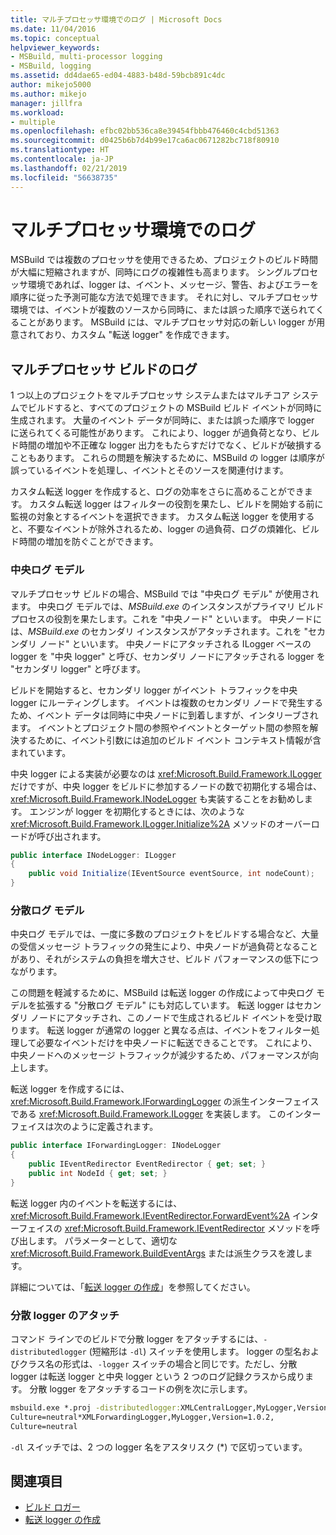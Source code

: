 ```yaml
---
title: マルチプロセッサ環境でのログ | Microsoft Docs
ms.date: 11/04/2016
ms.topic: conceptual
helpviewer_keywords:
- MSBuild, multi-processor logging
- MSBuild, logging
ms.assetid: dd4dae65-ed04-4883-b48d-59bcb891c4dc
author: mikejo5000
ms.author: mikejo
manager: jillfra
ms.workload:
- multiple
ms.openlocfilehash: efbc02bb536ca8e39454fbbb476460c4cbd51363
ms.sourcegitcommit: d0425b6b7d4b99e17ca6ac0671282bc718f80910
ms.translationtype: HT
ms.contentlocale: ja-JP
ms.lasthandoff: 02/21/2019
ms.locfileid: "56638735"
---
```

# <a name="logging-in-a-multi-processor-environment"></a>マルチプロセッサ環境でのログ
MSBuild では複数のプロセッサを使用できるため、プロジェクトのビルド時間が大幅に短縮されますが、同時にログの複雑性も高まります。 シングルプロセッサ環境であれば、logger は、イベント、メッセージ、警告、およびエラーを順序に従った予測可能な方法で処理できます。 それに対し、マルチプロセッサ環境では、イベントが複数のソースから同時に、または誤った順序で送られてくることがあります。 MSBuild には、マルチプロセッサ対応の新しい logger が用意されており、カスタム "転送 logger" を作成できます。

## <a name="log-multiple-processor-builds"></a>マルチプロセッサ ビルドのログ
1 つ以上のプロジェクトをマルチプロセッサ システムまたはマルチコア システムでビルドすると、すべてのプロジェクトの MSBuild ビルド イベントが同時に生成されます。 大量のイベント データが同時に、または誤った順序で logger に送られてくる可能性があります。 これにより、logger が過負荷となり、ビルド時間の増加や不正確な logger 出力をもたらすだけでなく、ビルドが破損することもあります。 これらの問題を解決するために、MSBuild の logger は順序が誤っているイベントを処理し、イベントとそのソースを関連付けます。

カスタム転送 logger を作成すると、ログの効率をさらに高めることができます。 カスタム転送 logger はフィルターの役割を果たし、ビルドを開始する前に監視の対象とするイベントを選択できます。 カスタム転送 logger を使用すると、不要なイベントが除外されるため、logger の過負荷、ログの煩雑化、ビルド時間の増加を防ぐことができます。

### <a name="central-logging-model"></a>中央ログ モデル
マルチプロセッサ ビルドの場合、MSBuild では "中央ログ モデル" が使用されます。 中央ログ モデルでは、*MSBuild.exe* のインスタンスがプライマリ ビルド プロセスの役割を果たします。これを "中央ノード" といいます。 中央ノードには、*MSBuild.exe* のセカンダリ インスタンスがアタッチされます。これを "セカンダリ ノード" といいます。 中央ノードにアタッチされる ILogger ベースの logger を "中央 logger" と呼び、セカンダリ ノードにアタッチされる logger を "セカンダリ logger" と呼びます。

ビルドを開始すると、セカンダリ logger がイベント トラフィックを中央 logger にルーティングします。 イベントは複数のセカンダリ ノードで発生するため、イベント データは同時に中央ノードに到着しますが、インタリーブされます。 イベントとプロジェクト間の参照やイベントとターゲット間の参照を解決するために、イベント引数には追加のビルド イベント コンテキスト情報が含まれています。

中央 logger による実装が必要なのは <xref:Microsoft.Build.Framework.ILogger> だけですが、中央 logger をビルドに参加するノードの数で初期化する場合は、<xref:Microsoft.Build.Framework.INodeLogger> も実装することをお勧めします。 エンジンが logger を初期化するときには、次のような <xref:Microsoft.Build.Framework.ILogger.Initialize%2A> メソッドのオーバーロードが呼び出されます。

```csharp
public interface INodeLogger: ILogger
{
    public void Initialize(IEventSource eventSource, int nodeCount);
}
```

### <a name="distributed-logging-model"></a>分散ログ モデル
中央ログ モデルでは、一度に多数のプロジェクトをビルドする場合など、大量の受信メッセージ トラフィックの発生により、中央ノードが過負荷となることがあり、それがシステムの負担を増大させ、ビルド パフォーマンスの低下につながります。

この問題を軽減するために、MSBuild は転送 logger の作成によって中央ログ モデルを拡張する "分散ログ モデル" にも対応しています。 転送 logger はセカンダリ ノードにアタッチされ、このノードで生成されるビルド イベントを受け取ります。 転送 logger が通常の logger と異なる点は、イベントをフィルター処理して必要なイベントだけを中央ノードに転送できることです。 これにより、中央ノードへのメッセージ トラフィックが減少するため、パフォーマンスが向上します。

 転送 logger を作成するには、<xref:Microsoft.Build.Framework.IForwardingLogger> の派生インターフェイスである <xref:Microsoft.Build.Framework.ILogger> を実装します。 このインターフェイスは次のように定義されます。

```csharp
public interface IForwardingLogger: INodeLogger
{
    public IEventRedirector EventRedirector { get; set; }
    public int NodeId { get; set; }
}
```

転送 logger 内のイベントを転送するには、<xref:Microsoft.Build.Framework.IEventRedirector.ForwardEvent%2A> インターフェイスの <xref:Microsoft.Build.Framework.IEventRedirector> メソッドを呼び出します。 パラメーターとして、適切な <xref:Microsoft.Build.Framework.BuildEventArgs> または派生クラスを渡します。

詳細については、「[転送 logger の作成](../msbuild/creating-forwarding-loggers.md)」を参照してください。

### <a name="attaching-a-distributed-logger"></a>分散 logger のアタッチ
コマンド ラインでのビルドで分散 logger をアタッチするには、`-distributedlogger` (短縮形は `-dl`) スイッチを使用します。 logger の型名およびクラス名の形式は、`-logger` スイッチの場合と同じです。ただし、分散 logger は転送 logger と中央 logger という 2 つのログ記録クラスから成ります。 分散 logger をアタッチするコードの例を次に示します。

```cmd
msbuild.exe *.proj -distributedlogger:XMLCentralLogger,MyLogger,Version=1.0.2,
Culture=neutral*XMLForwardingLogger,MyLogger,Version=1.0.2,
Culture=neutral
```

`-dl` スイッチでは、2 つの logger 名をアスタリスク (*) で区切っています。

## <a name="see-also"></a>関連項目
- [ビルド ロガー](../msbuild/build-loggers.md)
- [転送 logger の作成](../msbuild/creating-forwarding-loggers.md)
